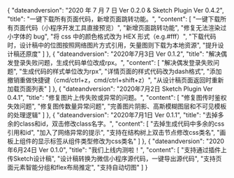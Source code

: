 {
  "dateandversion": "2020 年 7 月 7 日 Ver 0.2.0 & Sketch Plugin Ver 0.4.2",
  "title": "一键下载所有页面代码，新增页面跳转功能。",
  "content": [
    "一键下载所有页面代码（小程序开发工具直接预览）",
    "新增页面跳转功能",
    "修复无法渲染过小字体的 bug",
    "将 css 中的颜色格式改为 HEX 形式（e.g.#fff）",
    "下载代码时，设计稿中的位图按照网络图片方式引用，矢量图则下载为本地资源",
    "提升设计稿还原度"
  ]
},
{
  "dateandversion": "2020年7月3日 Ver 0.1.2",
  "title": "解决偶发登录失败问题，生成代码单位改成rpx。",
  "content": [
    "解决偶发登录失败问题",
    "生成代码的样式单位改为rpx",
    "详情页面的样式代码改为dash格式",
    "添加撤销重做快捷键（cmd/ctrl+z，cmd/ctrl+shift+z）",
    "从设计稿页面返回时重新加载页面列表"
  ]
},
{
  "dateandversion": "2020年7月2日 Sketch Plugin Ver 0.4.1",
  "title": "修复图片上传失败或异常的问题。",
  "content": [
    "修复图传时鉴权失效问题",
    "修复图传数量异常问题",
    "完善图片阴影、高斯模糊图层和不可见模板的处理逻辑"
  ]
},
{
  "dateandversion": "2020年7月1日 Ver 0.1.1",
  "title": "去掉多余的class和id，双击修改class名字。",
  "content": [
    "去掉生成代码中多余的css引用和id",
    "加入了网络异常的提示",
    "支持在结构树上双击节点修改css类名",
    "画板上组件的显示标签从组件类型修改为css类名"
  ]
},
{
  "dateandversion": "2020年6月24日 Ver 0.1.0",
  "title": "我们上线内测啦！",
  "content": [
    "支持通过插件上传Sketch设计稿",
    "设计稿转换为微信小程序源代码，一键导出源代码",
    "支持页面元素智能分组和flex布局推定",
    "支持自动切图"
  ]
}
